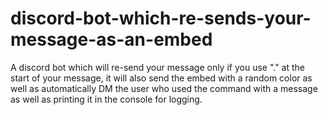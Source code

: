# discord-bot-which-re-sends-your-message-as-an-embed
A discord bot which will re-send your message only if you use "." at the start of your message, it will also send the embed with a random color as well as automatically DM the user who used the command with a message as well as printing it in the console for logging.
